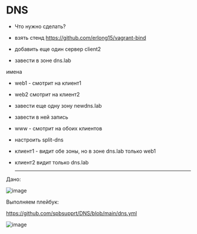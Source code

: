 # DNS

- Что нужно сделать?

- взять стенд https://github.com/erlong15/vagrant-bind

- добавить еще один сервер client2

- завести в зоне dns.lab

имена

- web1 - смотрит на клиент1

- web2 смотрит на клиент2

- завести еще одну зону newdns.lab

- завести в ней запись

- www - смотрит на обоих клиентов

- настроить split-dns

- клиент1 - видит обе зоны, но в зоне dns.lab только web1

- клиент2 видит только dns.lab

  ---

Дано:

![image](https://github.com/user-attachments/assets/a40ea71b-8cb8-417e-b384-8de78b2dc097)


Выполняем плейбук:

https://github.com/spbsupprt/DNS/blob/main/dns.yml


![image](https://github.com/user-attachments/assets/2b3cdb7a-5602-45d4-9ef3-bcd3440195e4)
